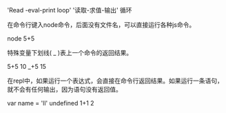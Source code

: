 'Read -eval-print loop' '读取-求值-输出' 循环
<p>在命令行键入node命令，后面没有文件名，可以直接运行各种js命令。</p>
<span>node</span>
<span>5+5</span>
<br>
<p>特殊变量下划线( _ )表上一个命令的返回结果。</p>
<span>5+5</span>
<span>10</span>
<span>_+5</span>
<span>15</span>
<br>
<p>在repl中，如果运行一个表达式，会直接在命令行返回结果。如果运行一条语句，就不会有任何输出，因为语句没有返回值。</p>
<span>var name = 'll' </span>
<span>undefined</span>
<span>1+1</span>
<span>2</span>




